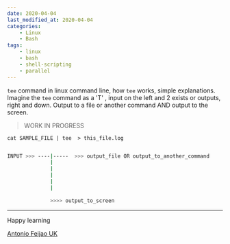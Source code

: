 ```yaml
---
date: 2020-04-04
last_modified_at: 2020-04-04
categories:
    - Linux
    - Bash
tags:
    - linux
    - bash
    - shell-scripting
    - parallel
---
```


`tee` command in linux command line, how `tee` works, simple explanations. Imagine the `tee` command as a 'T' , input on the left and 2 exists or outputs, right and down. Output to a file or another command AND output to the screen.

> WORK IN PROGRESS


`cat SAMPLE_FILE | tee  > this_file.log`

```bash

INPUT >>> ----|-----  >>> output_file OR output_to_another_command
              |
              |
              |
              |
              |
              
              >>>> output_to_screen

```



---

Happy learning

[Antonio Feijao UK](https://antonio.cloud)

